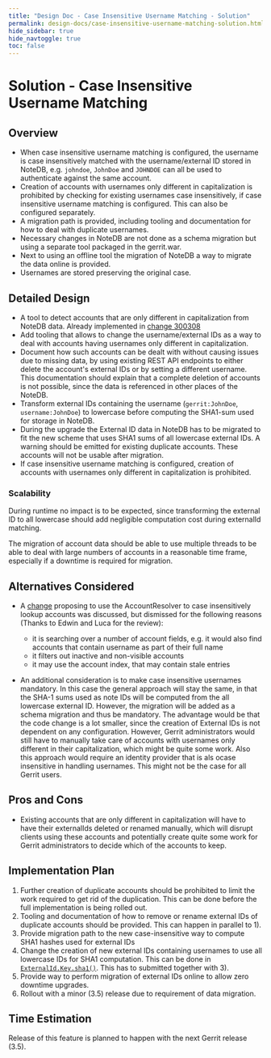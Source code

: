 ```yaml
---
title: "Design Doc - Case Insensitive Username Matching - Solution"
permalink: design-docs/case-insensitive-username-matching-solution.html
hide_sidebar: true
hide_navtoggle: true
toc: false
---
```


# Solution - Case Insensitive Username Matching

## <a id="overview"> Overview

* When case insensitive username matching is configured, the username is case
  insensitively matched with the username/external ID stored in NoteDB, e.g.
  `johndoe`, `JohnDoe` and `JOHNDOE` can all be used to authenticate against the
  same account.
* Creation of accounts with usernames only different in capitalization is
  prohibited by checking for existing usernames case insensitively, if case
  insensitive username matching is configured. This can also be configured
  separately.
* A migration path is provided, including tooling and documentation for how
  to deal with duplicate usernames.
* Necessary changes in NoteDB are not done as a schema migration but using
  a separate tool packaged in the gerrit.war.
* Next to using an offline tool the migration of NoteDB a way to migrate the data
  online is provided.
* Usernames are stored preserving the original case.

## <a id="detailed-design"> Detailed Design

* A tool to detect accounts that are only different in capitalization from NoteDB
  data. Already implemented in [change 300308](https://gerrit-review.googlesource.com/c/gerrit/+/300308)
* Add tooling that allows to change the username/external IDs as a way to deal
  with accounts having usernames only different in capitalization.
* Document how such accounts can be dealt with without causing issues due
  to missing data, by using existing REST API endpoints to either delete the
  account's external IDs or by setting a different username.
  This documentation should explain that a complete deletion of accounts is not
  possible, since the data is referenced in other places of the NoteDB.
* Transform external IDs containing the username (`gerrit:JohnDoe`,
  `username:JohnDoe`) to lowercase before computing the SHA1-sum used for
  storage in NoteDB.
* During the upgrade the External ID data in NoteDB has to be migrated to fit the
  new scheme that uses SHA1 sums of all lowercase external IDs. A warning should
  be emitted for existing duplicate accounts. These accounts will not be usable
  after migration.
* If case insensitive username matching is configured, creation of accounts with
  usernames only different in capitalization is prohibited.

### <a id="scalability"> Scalability

During runtime no impact is to be expected, since transforming the external ID to
all lowercase should add negligible computation cost during externalId matching.

The migration of account data should be able to use multiple threads to be able
to deal with large numbers of accounts in a reasonable time frame, especially if
a downtime is required for migration.

## <a id="alternatives-considered"> Alternatives Considered

* A [change](https://gerrit-review.googlesource.com/c/gerrit/+/300314) proposing
  to use the AccountResolver to case insensitively lookup accounts was discussed,
  but dismissed for the following reasons (Thanks to Edwin and Luca for the review):

  * it is searching over a number of account fields, e.g. it would also find
    accounts that contain username as part of their full name
  * it filters out inactive and non-visible accounts
  * it may use the account index, that may contain stale entries

* An additional consideration is to make case insensitive usernames mandatory.
  In this case the general approach will stay the same, in that the SHA-1 sums
  used as note IDs will be computed from the all lowercase external ID. However,
  the migration will be added as a schema migration and thus be mandatory. The
  advantage would be that the code change is a lot smaller, since the creation
  of External IDs is not dependent on any configuration. However, Gerrit
  administrators would still have to manually take care of accounts with usernames
  only different in their capitalization, which might be quite some work. Also
  this approach would require an identity provider that is als ocase insensitive
  in handling usernames. This might not be the case for all Gerrit users.

## <a id="pros-and-cons"> Pros and Cons

* Existing accounts that are only different in capitalization will have to have
  their externalIds deleted or renamed manually, which will disrupt clients using
  these accounts and potentially create quite some work for Gerrit administrators
  to decide which of the accounts to keep.

## <a id="implementation-plan"> Implementation Plan

1) Further creation of duplicate accounts should be prohibited to limit the
   work required to get rid of the duplication. This can be done before the full
   implementation is being rolled out.
2) Tooling and documentation of how to remove or rename external IDs of duplicate
    accounts should be provided. This can happen in parallel to 1).
3) Provide migration path to the new case-insensitive way to compute SHA1 hashes
    used for external IDs
4) Change the creation of new external IDs containing usernames to use all
   lowercase IDs for SHA1 computation. This can be done in
   [`ExternalId.Key.sha1()`](https://gerrit.googlesource.com/gerrit/+/refs/heads/master/java/com/google/gerrit/server/account/externalids/ExternalId.java#175).
   This has to submitted together with 3).
5) Provide way to perform migration of external IDs online to allow zero downtime
    upgrades.
6) Rollout with a minor (3.5) release due to requirement of data migration.


## <a id="time-estimation"> Time Estimation

Release of this feature is planned to happen with the next Gerrit release (3.5).
